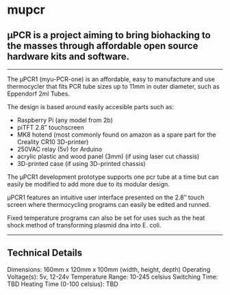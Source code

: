 # mupcr
## µPCR is a project aiming to bring biohacking to the masses through affordable open source hardware kits and software.
<hr>

The µPCR1 (myu-PCR-one) is an affordable, easy to manufacture and use thermocycler that fits PCR tube sizes up to 11mm in outer diameter, such as Eppendorf 2ml Tubes.

The design is based around easily accesible parts such as:

- Raspberry Pi (any model from 2b)
- piTFT 2.8″ touchscreen
- MK8 hotend (most commonly found on amazon as a spare part for the Creality CR10 3D-printer)
- 250VAC relay (5v) for Arduino
- acrylic plastic and wood panel (3mm) (if using laser cut chassis)
- 3D-printed case (if using 3D-printed chassis)



The µPCR1 development prototype supports one pcr tube at a time but can easily be modified to add more due to its modular design.

µPCR1 features an intuitive user interface presented on the 2.8″ touch screen where thermocycling programs can easily be edited and runned.

Fixed temperature programs can also be set for uses such as the heat shock method of transforming plasmid dna into E. coli.


<hr>

## Technical Details

Dimensions: 160mm x 120mm x 100mm (width, height, depth)
Operating Voltage(s): 5v, 12-24v
Temperature Range: 10-245 celsius
Switching Time: TBD
Heating Time (0-100 celsius): TBD
